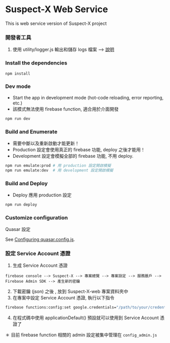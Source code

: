 # Suspect-X Web Service

This is web service version of Suspect-X project

### 開發者工具

1. 使用 utility/logger.js 輸出和儲存 logs 檔案 --> [說明](https://github.com/Hsieh-Yu-Hung/Suspect-X-Web/wiki/%E9%81%8B%E8%A1%8C%E4%B8%AD-Log-%E7%94%9F%E6%88%90)

### Install the dependencies

```bash
npm install
```

### Dev mode

* Start the app in development mode (hot-code reloading, error reporting, etc.)
* 該模式無法使用 firebase function, 適合用於介面開發

```bash
npm run dev
```

### Build and Enumerate

* 需要中斷以及重新啟動才能更新！
* Production 設定會使用真正的 firebase 功能, deploy 之後才能用！
* Development 設定會模擬全部的 firebase 功能, 不用 deploy.

```bash
npm run emulate:prod # 用 production 設定開啟模擬
npm run emulate:dev  # 用 development 設定開啟模擬
```

### Build and Deploy

* Deploy 應用 production 設定

```bash
npm run deploy
```

### Customize configuration

Quasar 設定

See [Configuring quasar.config.js](https://v2.quasar.dev/quasar-cli-webpack/quasar-config-js).

### 設定 Service Account 憑證

1. 生成 Service Account 憑證

```
firebase console --> Suspect-X --> 專案總覽 --> 專案設定 --> 服務脹戶 --> Firebase Admin SDK --> 產生新的密鑰
```

2. 下載密鑰 (json) 之後 , 放到 Suspect-X-web 專案資料夾中
3. 在專案中設定 Service Account 憑證, 執行以下指令
```bash
firebase functions:config:set google.credentials="/path/to/your/credentials.json"
```
4. 在程式碼中使用 applicationDefault() 預設就可以使用到 Service Account 憑證了

＊ 目前 firebase function 相關的 admin 設定被集中管理在 `config_admin.js`
